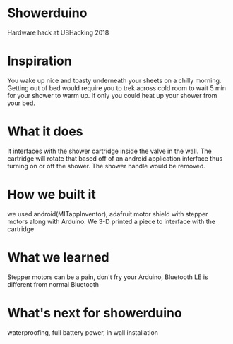 # Showerduino
Hardware hack at UBHacking 2018


# Inspiration
You wake up nice and toasty underneath your sheets on a chilly morning. Getting out of bed would require you to trek across cold room to wait 5 min for your shower to warm up. If only you could heat up your shower from your bed.

# What it does
It interfaces with the shower cartridge inside the valve in the wall. The cartridge will rotate that based off of an android application interface thus turning on or off the shower. The shower handle would be removed.

# How we built it
we used android(MITappInventor), adafruit motor shield with stepper motors along with Arduino. We 3-D printed a piece to interface with the cartridge

# What we learned
Stepper motors can be a pain, don't fry your Arduino, Bluetooth LE is different from normal Bluetooth

# What's next for showerduino
waterproofing, full battery power, in wall installation

